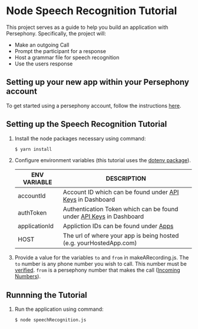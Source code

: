 # Node Speech Recognition Tutorial

This project serves as a guide to help you build an application with Persephony. Specifically, the project will:

- Make an outgoing Call
- Prompt the participant for a response
- Host a grammar file for speech recognition
- Use the users response

## Setting up your new app within your Persephony account

To get started using a persephony account, follow the instructions [here](https://persephony-docs.readme.io/docs/getting-started-with-persephony).

## Setting up the Speech Recognition Tutorial

1. Install the node packages necessary using command:

   ```bash
   $ yarn install
   ```

2. Configure environment variables (this tutorial uses the [dotenv package](https://www.npmjs.com/package/dotenv)).

   | ENV VARIABLE            | DESCRIPTION                                                                                                                                                                             |
   | ----------------------- | --------------------------------------------------------------------------------------------------------------------------------------------------------------------------------------- |
   | accountId              | Account ID which can be found under [API Keys](https://www.persephony.com/dashboard/portal/account/authentication) in Dashboard                                                         |
   | authToken              | Authentication Token which can be found under [API Keys](https://www.persephony.com/dashboard/portal/account/authentication) in Dashboard                                               |
   | applicationId | Appliction IDs can be found under [Apps](https://www.persephony.com/dashboard/portal/applications) |
   | HOST | The url of where your app is being hosted (e.g. yourHostedApp.com) |

3. Provide a value for the variables `to` and `from` in makeARecording.js. The `to` number is any phone number you wish to call. This number must be [verified](https://docs.persephony.com/docs/using-your-trial-account#section-verifying-outbound-numbers). `from` is a persephony number that makes the call ([Incoming Numbers](https://www.persephony.com/dashboard/portal/numbers)).

## Runnning the Tutorial

1. Run the application using command:

   ```bash
   $ node speechRecognition.js
   ```

